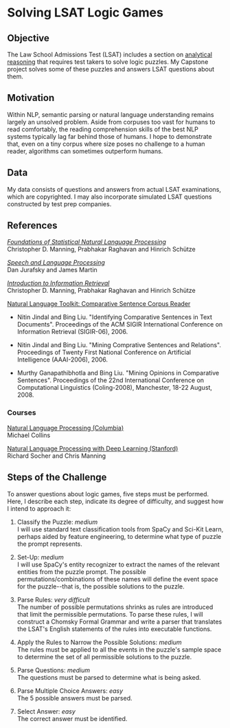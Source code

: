 # **Solving LSAT Logic Games** ##

## Objective
The Law School Admissions Test (LSAT) includes a section on [analytical reasoning](http://www.lsac.org/jd/lsat/prep/analytical-reasoning) that requires test takers to solve logic puzzles.  My Capstone project solves some of these puzzles and answers LSAT questions about them.

## Motivation
Within NLP, semantic parsing or natural language understanding remains largely an unsolved problem.  Aside from corpuses too vast for humans to read comfortably, the reading comprehension skills of the best NLP systems typically lag far behind those of humans.  I hope to demonstrate that, even on a tiny corpus where size poses no challenge to a human reader, algorithms can sometimes outperform humans.

## Data
My data consists of questions and answers from actual LSAT examinations, which are copyrighted.  I may also incorporate simulated LSAT questions constructed by test prep companies.

## References
[_Foundations of Statistical Natural Language Processing_](https://nlp.stanford.edu/fsnlp/)  
Christopher D. Manning, Prabhakar Raghavan and Hinrich Schütze

[_Speech and Language Processing_](https://web.stanford.edu/~jurafsky/slp3/)  
Dan Jurafsky and James Martin

[_Introduction to Information Retrieval_](https://nlp.stanford.edu/IR-book/)  
Christopher D. Manning, Prabhakar Raghavan and Hinrich Schütze

[Natural Language Toolkit: Comparative Sentence Corpus Reader](http://www.nltk.org/_modules/nltk/corpus/reader/comparative_sents.html)
* Nitin Jindal and Bing Liu. "Identifying Comparative Sentences in Text Documents".
   Proceedings of the ACM SIGIR International Conference on Information Retrieval
   (SIGIR-06), 2006.

* Nitin Jindal and Bing Liu. "Mining Comprative Sentences and Relations".
   Proceedings of Twenty First National Conference on Artificial Intelligence
   (AAAI-2006), 2006.

* Murthy Ganapathibhotla and Bing Liu. "Mining Opinions in Comparative Sentences".
    Proceedings of the 22nd International Conference on Computational Linguistics
    (Coling-2008), Manchester, 18-22 August, 2008.

### Courses
[Natural Language Processing (Columbia)](http://www.cs.columbia.edu/~cs4705/)  
Michael Collins

[Natural Language Processing with Deep Learning (Stanford)](http://web.stanford.edu/class/cs224n/)  
Richard Socher and Chris Manning

##  Steps of the Challenge
To answer questions about logic games, five steps must be performed.  Here, I describe each step, indicate its degree of difficulty, and suggest how I intend to approach it:

1. Classify the Puzzle: _medium_  
I will use standard text classification tools from SpaCy and Sci-Kit Learn, perhaps aided by feature engineering, to determine what type of puzzle the prompt represents.

2. Set-Up: _medium_  
I will use SpaCy's entity recognizer to extract the names of the relevant entities from the puzzle prompt.  The possible permutations/combinations of these names will define the event space for the puzzle--that is, the possible solutions to the puzzle.

3. Parse Rules: _very difficult_  
The number of possible permutations shrinks as rules are introduced that limit the permissible permutations.  To parse these rules, I will construct a Chomsky Formal Grammar and write a parser that translates the LSAT's English statements of the rules into executable functions.  

4. Apply the Rules to Narrow the Possible Solutions: _medium_  
The rules must be applied to all the events in the puzzle's sample space to determine the set of all permissible solutions to the puzzle.

5. Parse Questions: _medium_  
The questions must be parsed to determine what is being asked.

6. Parse Multiple Choice Answers: _easy_  
The 5 possible answers must be parsed.

7. Select Answer: _easy_  
The correct answer must be identified.
